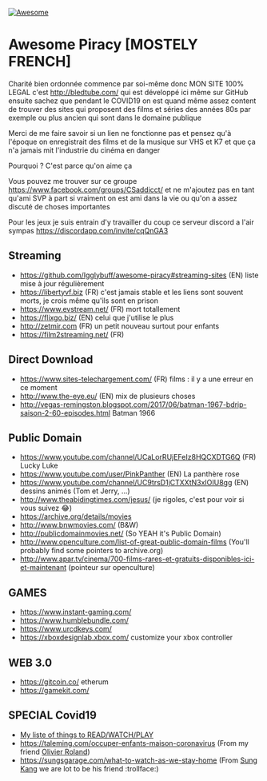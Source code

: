 [![Awesome](https://cdn.rawgit.com/sindresorhus/awesome/d7305f38d29fed78fa85652e3a63e154dd8e8829/media/badge.svg)](https://github.com/sindresorhus/awesome)

# Awesome Piracy [MOSTELY FRENCH]

Charité bien ordonnée commence par soi-même donc MON SITE 100% LEGAL c'est http://bledtube.com/ qui est développé ici même sur GitHub ensuite sachez que pendant le COVID19 on est quand même assez content de trouver des sites qui proposent des films et séries des années 80s par exemple ou plus ancien qui sont dans le domaine publique

Merci de me faire savoir si un lien ne fonctionne pas et pensez qu'à l'époque on enregistrait des films et de la musique sur VHS et K7 et que ça n'a jamais mit l'industrie du cinéma en danger

Pourquoi ? C'est parce qu'on aime ça

Vous pouvez me trouver sur ce groupe https://www.facebook.com/groups/CSaddicct/ et ne m'ajoutez pas en tant qu'ami SVP à part si vraiment on est ami dans la vie ou qu'on a assez discuté de choses importantes

Pour les jeux je suis entrain d'y travailler du coup ce serveur discord a l'air sympas https://discordapp.com/invite/cqQnGA3

Streaming
---

- https://github.com/Igglybuff/awesome-piracy#streaming-sites (EN) liste mise à jour régulièrement
- https://libertyvf.biz (FR) c'est jamais stable et les liens sont souvent morts, je crois même qu'ils sont en prison
- https://www.evstream.net/ (FR) mort totallement
- https://flixgo.biz/ (EN) celui que j'utilise le plus
- http://zetmir.com (FR) un petit nouveau surtout pour enfants
- https://film2streaming.net/ (FR)

Direct Download
---

- https://www.sites-telechargement.com/ (FR) films : il y a une erreur en ce moment
- http://www.the-eye.eu/ (EN) mix de plusieurs choses
- http://vegas-remingston.blogspot.com/2017/06/batman-1967-bdrip-saison-2-60-episodes.html Batman 1966

Public Domain
---

- https://www.youtube.com/channel/UCaLorRUjEFeIz8HQCXDTG6Q (FR) Lucky Luke
- https://www.youtube.com/user/PinkPanther (EN) La panthère rose 
- https://www.youtube.com/channel/UC9trsD1jCTXXtN3xIOIU8gg (EN) dessins animés (Tom et Jerry, ...)
- http://www.theabidingtimes.com/jesus/ (je rigoles, c'est pour voir si vous suivez 😂)
- https://archive.org/details/movies
- http://www.bnwmovies.com/ (B&W)
- http://publicdomainmovies.net/ (So YEAH it's Public Domain)
- http://www.openculture.com/list-of-great-public-domain-films (You'll probably find some pointers to archive.org)
- http://www.apar.tv/cinema/700-films-rares-et-gratuits-disponibles-ici-et-maintenant (pointeur sur openculture)

GAMES
---

- https://www.instant-gaming.com/
- https://www.humblebundle.com/
- https://www.urcdkeys.com/
- https://xboxdesignlab.xbox.com/ customize your xbox controller

WEB 3.0
---
- https://gitcoin.co/ etherum
- https://gamekit.com/

SPECIAL Covid19 
---

- [My liste of things to READ/WATCH/PLAY](https://docs.google.com/spreadsheets/d/1j0C_pHcqLTUdiYa0IyMTJe1e35p1DygYIrvzEotmT20/edit?usp=sharing)
- https://taleming.com/occuper-enfants-maison-coronavirus (From my friend [Olivier Roland](https://www.facebook.com/olivier.rolland.comedien))
- https://sungsgarage.com/what-to-watch-as-we-stay-home (From [Sung Kang](https://www.facebook.com/SungKangOfficial/) we are lot to be his friend :trollface:)

